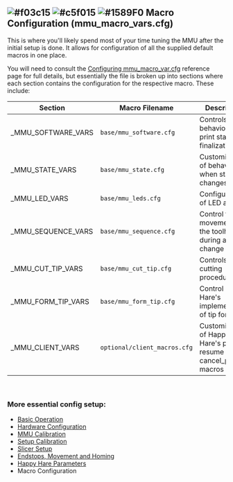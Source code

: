 ## ![#f03c15](https://github.com/moggieuk/Happy-Hare/wiki/resources/f03c15.png) ![#c5f015](https://github.com/moggieuk/Happy-Hare/wiki/resources/c5f015.png) ![#1589F0](https://github.com/moggieuk/Happy-Hare/wiki/resources/1589F0.png) Macro Configuration (mmu\_macro\_vars.cfg)

This is where you'll likely spend most of your time tuning the MMU after the initial setup is done.  It allows for configuration of all the supplied default macros in one place.

You will need to consult the [Configuring mmu\_macro\_var.cfg](https://github.com/moggieuk/Happy-Hare/wiki/Configuring-mmu_macro_vars.cfg) reference page for full details, but essentially the file is broken up into sections where each section contains the configuration for the respective macro. These include:

| Section | Macro Filename | Description |
| ------- | -------------- | ----------- |
| \_MMU\_SOFTWARE\_VARS | `base/mmu_software.cfg` | Controls the behavior of the print start and finalization |
| \_MMU\_STATE\_VARS | `base/mmu_state.cfg` | Customization of behavior when state changes |
| \_MMU\_LED\_VARS | `base/mmu_leds.cfg` | Configuration of LED actions |
| \_MMU\_SEQUENCE\_VARS | `base/mmu_sequence.cfg` | Control the movement of the toolhead during a tool change |
| \_MMU\_CUT\_TIP\_VARS | `base/mmu_cut_tip.cfg` | Controls the tip cutting procedure |
| \_MMU\_FORM\_TIP\_VARS | `base/mmu_form_tip.cfg` | Control Happy Hare's implementation of tip forming |
| \_MMU\_CLIENT\_VARS | `optional/client_macros.cfg` | Customization of Happy Hare's pause, resume and cancel\_print macros |

<br>

### More essential config setup:
- [Basic Operation](https://github.com/Enraged-Rabbit-Community/ERCFv2.5/blob/main/Documentation/Basic-Operation.md)
- [Hardware Configuration](https://github.com/Enraged-Rabbit-Community/ERCFv2.5/blob/main/Documentation/Hardware-Configuration.md)
- [MMU Calibration](https://github.com/Enraged-Rabbit-Community/ERCFv2.5/blob/main/Documentation/MMU-Calibration.md)
- [Setup Calibration](https://github.com/Enraged-Rabbit-Community/ERCFv2.5/blob/main/Documentation/Setup_Calibration.md)
- [Slicer Setup](https://github.com/Enraged-Rabbit-Community/ERCFv2.5/blob/main/Documentation/Slicer-Setup.md)
- [Endstops, Movement and Homing](https://github.com/Enraged-Rabbit-Community/ERCFv2.5/blob/main/Documentation/Movement-and-Homing.md)
- [Happy Hare Parameters](https://github.com/Enraged-Rabbit-Community/ERCFv2.5/blob/main/Documentation/Happy-Hare-Parameters.md)
- Macro Configuration
